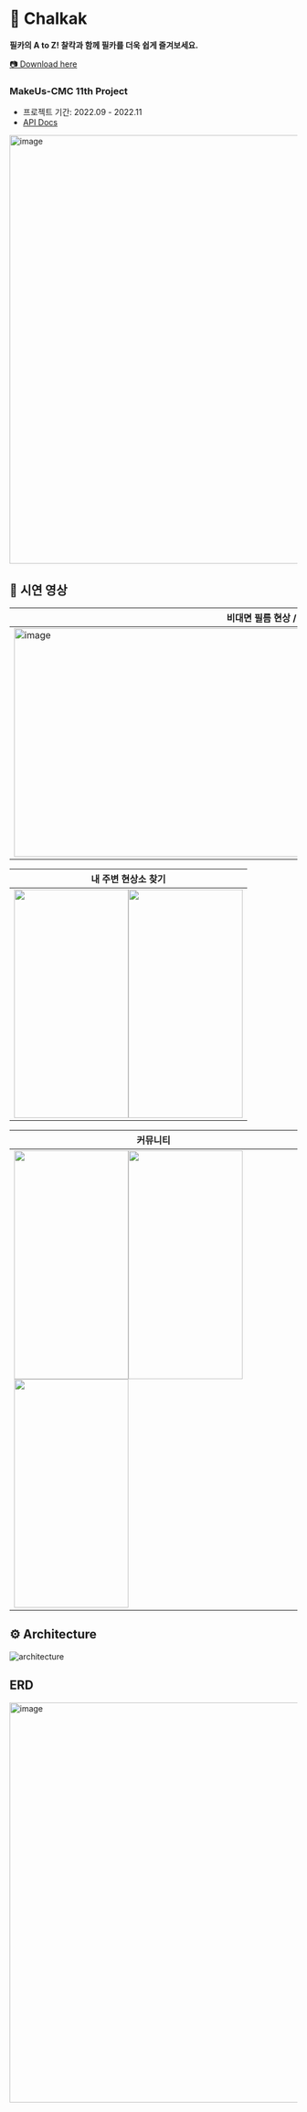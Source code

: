 # 📸 Chalkak
**필카의 A to Z! 찰칵과 함께 필카를 더욱 쉽게 즐겨보세요.** <br>

[📷 Download here](https://www.notion.so/Chalkak-076dc8dd85964a23bd073fa1a083e6fc) <br>


### MakeUs-CMC 11th Project
- 프로젝트 기간: 2022.09 - 2022.11
- [API Docs](http://chalkak.shop/swagger-ui/index.html#/)

<img width="1000" height="750" alt="image" src="https://user-images.githubusercontent.com/70634740/204503085-6559ce4b-578e-4cca-9e53-6f7cf44a5cd8.png">
<br>

## 🎥 시연 영상
|비대면 필름 현상 / 스캔|
|------|
|<img width="900" height="400" alt="image" src="https://user-images.githubusercontent.com/70634740/204503506-7da4dee7-f035-4eaa-9841-7c593f5029ea.png">|

|내 주변 현상소 찾기|
|------|
|<img src= "https://user-images.githubusercontent.com/70634740/206471033-03b26bd6-578b-4be1-b9c8-7e9f56b7a03e.gif" width="200" height="400"/><img src= "https://user-images.githubusercontent.com/70634740/206471071-74ba6592-208a-49fd-89b9-aeb19ab3ced7.gif" width="200" height="400"/>|


|커뮤니티|
|------|
|<img src= "https://user-images.githubusercontent.com/70634740/206658618-3415e726-b8a6-4f1d-8ea3-cf19e8a030a9.gif" width="200" height="400"/><img src= "https://user-images.githubusercontent.com/70634740/206658655-d9b0a13e-864d-41dc-8454-891109c2eb03.gif" width="200" height="400"/><img src= "https://user-images.githubusercontent.com/70634740/206658659-4a007415-db82-4058-8424-ad0fe585d4bb.gif" width="200" height="400"/>|




## ⚙️ Architecture
![architecture](https://user-images.githubusercontent.com/70634740/206380571-7bcaaab3-b4ac-4f26-be1a-937477c0b5f6.png)

## ERD

<img width="700" alt="image" src="https://user-images.githubusercontent.com/70634740/235300689-7897adaa-f294-4a7c-84f1-f3b484cb395f.png">

